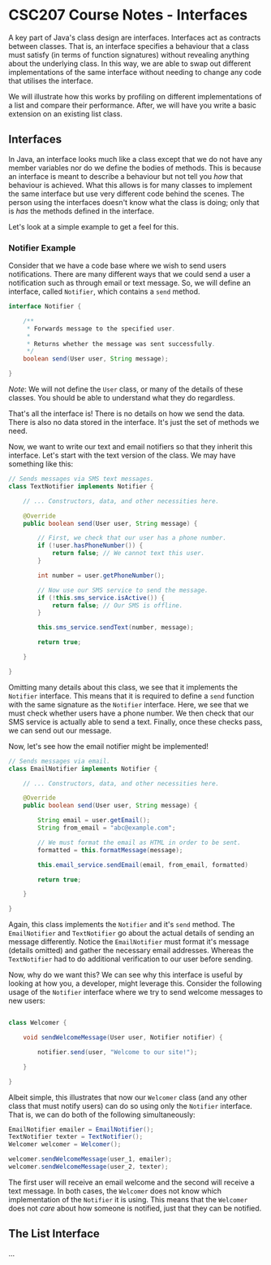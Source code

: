 # CSC207 Course Notes - Interfaces

A key part of Java's class design are interfaces.
Interfaces act as contracts between classes.
That is, an interface specifies a behaviour that a class must satisfy (in terms of function signatures) without revealing anything about the underlying class.
In this way, we are able to swap out different implementations of the same interface without needing to change any code that utilises the interface.

We will illustrate how this works by profiling on different implementations of a list and compare their performance.
After, we will have you write a basic extension on an existing list class.

## Interfaces

In Java, an interface looks much like a class except that we do not have any member variables nor do we define the bodies of methods.
This is because an interface is meant to describe a behaviour but not tell you _how_ that behaviour is achieved.
What this allows is for many classes to implement the same interface but use very different code behind the scenes.
The person using the interfaces doesn't know what the class is doing; only that is _has_ the methods defined in the interface.

Let's look at a simple example to get a feel for this.

### Notifier Example

Consider that we have a code base where we wish to send users notifications.
There are many different ways that we could send a user a notification such as through email or text message.
So, we will define an interface, called `Notifier`, which contains a `send` method.

```java
interface Notifier {

    /**
     * Forwards message to the specified user.
     *
     * Returns whether the message was sent successfully.
     */
    boolean send(User user, String message);

}
```

_Note_: We will not define the `User` class, or many of the details of these classes.
You should be able to understand what they do regardless.

That's all the interface is!
There is no details on how we send the data.
There is also no data stored in the interface.
It's just the set of methods we need.

Now, we want to write our text and email notifiers so that they inherit this interface.
Let's start with the text version of the class.
We may have something like this:

```java
// Sends messages via SMS text messages.
class TextNotifier implements Notifier {

    // ... Constructors, data, and other necessities here.

    @Override
    public boolean send(User user, String message) {

        // First, we check that our user has a phone number.
        if (!user.hasPhoneNumber()) {
            return false; // We cannot text this user.
        }

        int number = user.getPhoneNumber();

        // Now use our SMS service to send the message.
        if (!this.sms_service.isActive()) {
            return false; // Our SMS is offline.
        }

        this.sms_service.sendText(number, message);

        return true;

    }

}
```

Omitting many details about this class, we see that it implements the `Notifier` interface.
This means that it is required to define a `send` function with the same signature as the `Notifier` interface.
Here, we see that we must check whether users have a phone number.
We then check that our SMS service is actually able to send a text.
Finally, once these checks pass, we can send out our message.

Now, let's see how the email notifier might be implemented!

```java
// Sends messages via email.
class EmailNotifier implements Notifier {

    // ... Constructors, data, and other necessities here.

    @Override
    public boolean send(User user, String message) {

        String email = user.getEmail();
        String from_email = "abc@example.com";

        // We must format the email as HTML in order to be sent.
        formatted = this.formatMessage(message);

        this.email_service.sendEmail(email, from_email, formatted)

        return true;

    }

}
```

Again, this class implements the `Notifier` and it's `send` method.
The `EmailNotifier` and `TextNotifier` go about the actual details of sending an message differently.
Notice the `EmailNotifier` must format it's message (details omitted) and gather the necessary email addresses.
Whereas the `TextNotifier` had to do additional verification to our user before sending.

Now, why do we want this?
We can see why this interface is useful by looking at how you, a developer, might leverage this.
Consider the following usage of the `Notifier` interface where we try to send welcome messages to new users:

```java

class Welcomer {

    void sendWelcomeMessage(User user, Notifier notifier) {

        notifier.send(user, "Welcome to our site!");

    }

}

```

Albeit simple, this illustrates that now our `Welcomer` class (and any other class that must notify users) can do so using only the `Notifier` interface.
That is, we can do both of the following simultaneously:

```java
EmailNotifier emailer = EmailNotifier();
TextNotifier texter = TextNotifier();
Welcomer welcomer = Welcomer();

welcomer.sendWelcomeMessage(user_1, emailer);
welcomer.sendWelcomeMessage(user_2, texter);
```

The first user will receive an email welcome and the second will receive a text message.
In both cases, the `Welcomer` does not know which implementation of the `Notifier` it is using.
This means that the `Welcomer` does not _care_ about how someone is notified, just that they can be notified.

## The List Interface

...